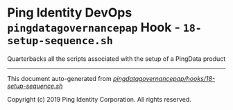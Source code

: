
# Ping Identity DevOps `pingdatagovernancepap` Hook - `18-setup-sequence.sh`
 Quarterbacks all the scripts associated with the setup of a
 PingData product

---
This document auto-generated from _[pingdatagovernancepap/hooks/18-setup-sequence.sh](https://github.com/pingidentity/pingidentity-docker-builds/blob/master/pingdatagovernancepap/hooks/18-setup-sequence.sh)_

Copyright (c)  2019 Ping Identity Corporation. All rights reserved.
